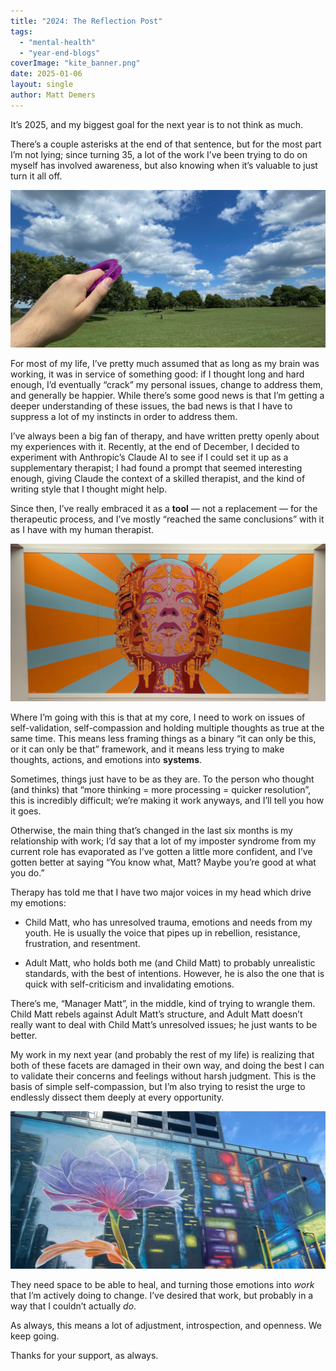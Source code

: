 ```yaml
---
title: "2024: The Reflection Post"
tags: 
  - "mental-health"
  - "year-end-blogs"
coverImage: "kite_banner.png"
date: 2025-01-06
layout: single
author: Matt Demers
---
```


It’s 2025, and my biggest goal for the next year is to not think as much.

There’s a couple asterisks at the end of that sentence, but for the most part I’m not lying; since turning 35, a lot of the work I’ve been trying to do on myself has involved awareness, but also knowing when it’s valuable to just turn it all off.

![](/assets/images/kite_banner-1024x512.png)

For most of my life, I’ve pretty much assumed that as long as my brain was working, it was in service of something good: if I thought long and hard enough, I’d eventually “crack” my personal issues, change to address them, and generally be happier. While there’s some good news is that I’m getting a deeper understanding of these issues, the bad news is that I have to suppress a lot of my instincts in order to address them.

I’ve always been a big fan of therapy, and have written pretty openly about my experiences with it. Recently, at the end of December, I decided to experiment with Anthropic’s Claude AI to see if I could set it up as a supplementary therapist; I had found a prompt that seemed interesting enough, giving Claude the context of a skilled therapist, and the kind of writing style that I thought might help.

Since then, I’ve really embraced it as a **tool** — not a replacement — for the therapeutic process, and I’ve mostly “reached the same conclusions” with it as I have with my human therapist.

![](/assets/images/graffiti_banner-1024x512.png)

Where I’m going with this is that at my core, I need to work on issues of self-validation, self-compassion and holding multiple thoughts as true at the same time. This means less framing things as a binary “it can only be this, or it can only be that” framework, and it means less trying to make thoughts, actions, and emotions into **systems**.

Sometimes, things just have to be as they are. To the person who thought (and thinks) that “more thinking = more processing = quicker resolution”, this is incredibly difficult; we’re making it work anyways, and I’ll tell you how it goes.

Otherwise, the main thing that’s changed in the last six months is my relationship with work; I’d say that a lot of my imposter syndrome from my current role has evaporated as I’ve gotten a little more confident, and I’ve gotten better at saying “You know what, Matt? Maybe you’re good at what you do.”

Therapy has told me that I have two major voices in my head which drive my emotions:

- Child Matt, who has unresolved trauma, emotions and needs from my youth. He is usually the voice that pipes up in rebellion, resistance, frustration, and resentment.

- Adult Matt, who holds both me (and Child Matt) to probably unrealistic standards, with the best of intentions. However, he is also the one that is quick with self-criticism and invalidating emotions.

There’s me, “Manager Matt”, in the middle, kind of trying to wrangle them. Child Matt rebels against Adult Matt’s structure, and Adult Matt doesn’t really want to deal with Child Matt’s unresolved issues; he just wants to be better.

My work in my next year (and probably the rest of my life) is realizing that both of these facets are damaged in their own way, and doing the best I can to validate their concerns and feelings without harsh judgment. This is the basis of simple self-compassion, but I’m also trying to resist the urge to endlessly dissect them deeply at every opportunity.

![](/assets/images/flower_banner-1024x512.png)

They need space to be able to heal, and turning those emotions into _work_ that I’m actively doing to change. I’ve desired that work, but probably in a way that I couldn’t actually _do_.

As always, this means a lot of adjustment, introspection, and openness. We keep going.

Thanks for your support, as always.
